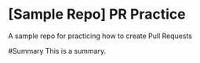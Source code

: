 # [Sample Repo] PR Practice
A sample repo for practicing how to create Pull Requests

#Summary
This is a summary.